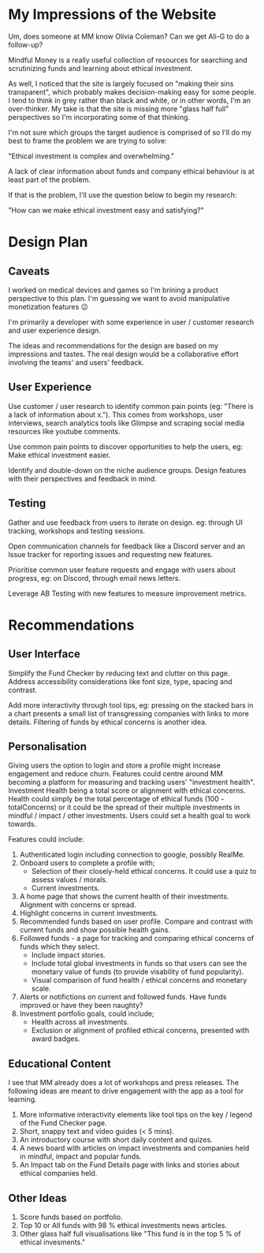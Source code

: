 # My Impressions of the Website

Um, does someone at MM know Olivia Coleman? Can we get Ali-G to do a follow-up?

Mindful Money is a really useful collection of resources for searching and scrutinizing funds and learning about ethical investment.

As well, I noticed that the site is largely focused on "making their sins transparent", which probably makes decision-making easy for some people. I tend to think in grey rather than black and white, or in other words, I'm an over-thinker. My take is that the site is missing more "glass half full" perspectives so I'm incorporating some of that thinking.

I'm not sure which groups the target audience is comprised of so I'll do my best to frame the problem we are trying to solve:

"Ethical investment is complex and overwhelming."

A lack of clear information about funds and company ethical behaviour is at least part of the problem.

If that is the problem, I'll use the question below to begin my research:

"How can we make ethical investment easy and satisfying?"

# Design Plan

## Caveats

I worked on medical devices and games so I'm brining a product perspective to this plan. I'm guessing we want to avoid manipulative monetization features 😉

I'm primarily a developer with some experience in user / customer research and user experience design.

The ideas and recommendations for the design are based on my impressions and tastes. The real design would be a collaborative effort involving the teams' and users' feedback.

## User Experience

Use customer / user research to identify common pain points (eg: "There is a lack of information about x."). This comes from workshops, user interviews, search analytics tools like Glimpse and scraping social media resources like youtube comments.

Use common pain points to discover opportunities to help the users, eg: Make ethical investment easier.

Identify and double-down on the niche audience groups. Design features with their perspectives and feedback in mind.

## Testing

Gather and use feedback from users to iterate on design. eg: through UI tracking, workshops and testing sessions.

Open communication channels for feedback like a Discord server and an Issue tracker for reporting issues and requesting new features.

Prioritise common user feature requests and engage with users about progress, eg: on Discord, through email news letters.

Leverage AB Testing with new features to measure improvement metrics.

# Recommendations

## User Interface

Simplify the Fund Checker by reducing text and clutter on this page. Address accessibility considerations like font size, type, spacing and contrast.

Add more interactivity through tool tips, eg: pressing on the stacked bars in a chart presents a small list of transgressing companies with links to more details. Filtering of funds by ethical concerns is another idea.

## Personalisation

Giving users the option to login and store a profile might increase engagement and reduce churn. Features could centre around MM becoming a platform for measuring and tracking users' "investment health". Investment Health being a total score or alignment with ethical concerns. Health could simply be the total percentage of ethical funds (100 - totalConcerns) or it could be the spread of their multiple investments in mindful / impact / other investments. Users could set a health goal to work towards.

Features could include:

1. Authenticated login including connection to google, possibly RealMe.
2. Onboard users to complete a profile with;
    * Selection of their closely-held ethical concerns. It could use a quiz to assess values / morals.
    * Current investments.
3. A home page that shows the current health of their investments. Alignment with concerns or spread.
4. Highlight concerns in current investments.
5. Recommended funds based on user profile. Compare and contrast with current funds and show possible health gains.
6. Followed funds - a page for tracking and comparing ethical concerns of funds which they select.
    * Include impact stories.
    * Include total global investments in funds so that users can see the monetary value of funds (to provide visability of fund popularity).
    * Visual comparison of fund health / ethical concerns and monetary scale.
7. Alerts or notifictions on current and followed funds. Have funds improved or have they been naughty?
8. Investment portfolio goals, could include;
    * Health across all investments.
    * Exclusion or alignment of profiled ethical concerns, presented with award badges.

## Educational Content

I see that MM already does a lot of workshops and press releases. The following ideas are meant to drive engagement with the app as a tool for learning.

1. More informative interactivity elements like tool tips on the key / legend of the Fund Checker page.
2. Short, snappy text and video guides (< 5 mins).
3. An introductory course with short daily content and quizes.
4. A news board with articles on impact investments and companies held in mindful, impact and popular funds.
5. An Impact tab on the Fund Details page with links and stories about ethical companies held.

## Other Ideas

1. Score funds based on portfolio.
2. Top 10 or All funds with 98 % ethical investments news articles.
3. Other glass half full visualisations like "This fund is in the top 5 % of ethical invesments."
